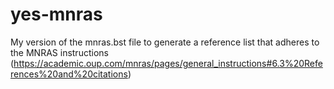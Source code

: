 # yes-mnras
My version of the mnras.bst file to generate a reference list that adheres to the MNRAS instructions (https://academic.oup.com/mnras/pages/general_instructions#6.3%20References%20and%20citations)
